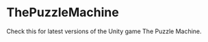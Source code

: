 ThePuzzleMachine
================

Check this for latest versions of the Unity game The Puzzle Machine.
